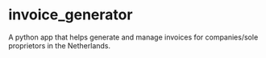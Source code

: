 # invoice_generator
A python app that helps generate and manage invoices for companies/sole proprietors in the Netherlands.
